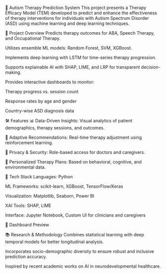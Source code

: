 🧠 Autism Therapy Prediction System
This project presents a Therapy Efficacy Model (TEM) developed to predict and enhance the effectiveness of therapy interventions for individuals with Autism Spectrum Disorder (ASD) using machine learning and deep learning techniques.

🚀 Project Overview
Predicts therapy outcomes for ABA, Speech Therapy, and Occupational Therapy.

Utilizes ensemble ML models: Random Forest, SVM, XGBoost.

Implements deep learning with LSTM for time-series therapy progression.

Supports explainable AI with SHAP, LIME, and LRP for transparent decision-making.

Provides interactive dashboards to monitor:

Therapy progress vs. session count

Response rates by age and gender

Country-wise ASD diagnosis data

🛠️ Features
📊 Data-Driven Insights: Visual analytics of patient demographics, therapy sessions, and outcomes.

🔄 Adaptive Recommendations: Real-time therapy adjustment using reinforcement learning.

🔐 Privacy & Security: Role-based access for doctors and caregivers.

🧩 Personalized Therapy Plans: Based on behavioral, cognitive, and environmental data.

🧰 Tech Stack
Languages: Python

ML Frameworks: scikit-learn, XGBoost, TensorFlow/Keras

Visualization: Matplotlib, Seaborn, Power BI

XAI Tools: SHAP, LIME

Interface: Jupyter Notebook, Custom UI for clinicians and caregivers

📸 Dashboard Preview

📚 Research & Methodology
Combines statistical learning with deep temporal models for better longitudinal analysis.

Incorporates socio-demographic diversity to ensure robust and inclusive prediction accuracy.

Inspired by recent academic works on AI in neurodevelopmental healthcare.
